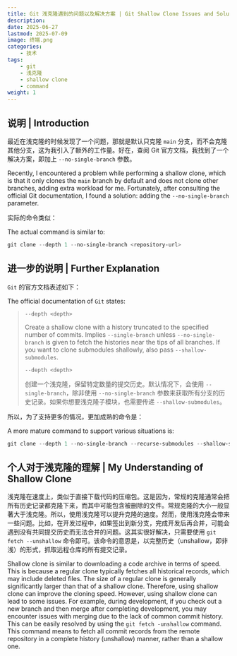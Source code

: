 ```yaml
---
title: Git 浅克隆遇到的问题以及解决方案 | Git Shallow Clone Issues and Solutions
description:
date: 2025-06-27
lastmod: 2025-07-09
image: 终端.png
categories:
    - 技术
tags:
    - git
    - 浅克隆
    - shallow clone
    - command
weight: 1
---
```


## 说明 | Introduction

最近在浅克隆的时候发现了一个问题，那就是默认只克隆 `main` 分支，而不会克隆其他分支，这为我引入了额外的工作量。好在，查阅 Git 官方文档，我找到了一个解决方案，即加上 `--no-single-branch` 参数。

Recently, I encountered a problem while performing a shallow clone, which is that it only clones the `main` branch by default and does not clone other branches, adding extra workload for me. Fortunately, after consulting the official Git documentation, I found a solution: adding the `--no-single-branch` parameter.

实际的命令类似：

The actual command is similar to:

```powershell
git clone --depth 1 --no-single-branch <repository-url>
```

## 进一步的说明 | Further Explanation

`Git` 的官方文档表述如下：

The official documentation of `Git` states:

> `--depth <depth>`
>
> Create a shallow clone with a history truncated to the specified number of commits. Implies `--single-branch` unless `--no-single-branch` is given to fetch the histories near the tips of all branches. If you want to clone submodules shallowly, also pass `--shallow-submodules`.
>
> `--depth <depth>`
>
> 创建一个浅克隆，保留特定数量的提交历史。默认情况下，会使用 `--single-branch`，除非使用 `--no-single-branch` 参数来获取所有分支的历史记录。如果你想要浅克隆子模块，也需要传递 `--shallow-submodules`。

所以，为了支持更多的情况，更加成熟的命令是：

A more mature command to support various situations is:

```powershell
git clone --depth 1 --no-single-branch --recurse-submodules --shallow-submodules <repository-url>
```

## 个人对于浅克隆的理解 | My Understanding of Shallow Clone

浅克隆在速度上，类似于直接下载代码的压缩包。这是因为，常规的克隆通常会把所有历史记录都克隆下来，而其中可能包含被删除的文件。常规克隆的大小一般显著大于浅克隆。所以，使用浅克隆可以提升克隆的速度。然而，使用浅克隆会带来一些问题。比如，在开发过程中，如果签出到新分支，完成开发后再合并，可能会遇到没有共同提交历史而无法合并的问题。这其实很好解决，只需要使用 `git fetch --unshallow` 命令即可。该命令的意思是，以完整历史（unshallow，即非浅）的形式，抓取远程仓库的所有提交记录。

Shallow clone is similar to downloading a code archive in terms of speed. This is because a regular clone typically fetches all historical records, which may include deleted files. The size of a regular clone is generally significantly larger than that of a shallow clone. Therefore, using shallow clone can improve the cloning speed. However, using shallow clone can lead to some issues. For example, during development, if you check out a new branch and then merge after completing development, you may encounter issues with merging due to the lack of common commit history. This can be easily resolved by using the `git fetch -unshallow` command. This command means to fetch all commit records from the remote repository in a complete history (unshallow) manner, rather than a shallow one.
